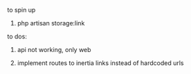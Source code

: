 to spin up

1) php artisan storage:link

to dos:

1) api not working, only web

2) implement routes to inertia links instead of hardcoded urls